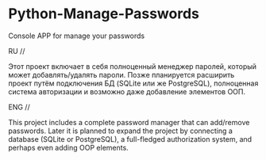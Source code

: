 # Python-Manage-Passwords
Console APP for manage your passwords

RU // 

  Этот проект включает в себя полноценный менеджер паролей, который может добавлять/удалять пароли.
  Позже планируется расширить проект путём подключения БД (SQLite или же PostgreSQL), полноценная система авторизации и возможно даже добавление 
  элементов ООП.
  
ENG // 

  This project includes a complete password manager that can add/remove passwords.
  Later it is planned to expand the project by connecting a database (SQLite or PostgreSQL), a full-fledged authorization system, and perhaps even adding
  OOP elements.
